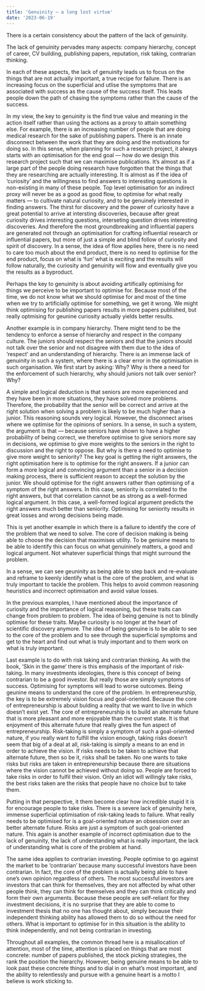 ```yaml
---
title: 'Genuinity — a long lost virtue'
date: '2023-06-19'
---
```

There is a certain consistency about the pattern of the lack of genuinity.

The lack of genuinity pervades many aspects: company hierarchy, concept of career, CV building, publishing papers, reputation, risk taking, contrarian thinking.

In each of these aspects, the lack of genuinity leads us to focus on the things that are not actually important, a true recipe for failure. There is an increasing focus on the superficial and utlise the symptoms that are associated with success as the cause of the success itself. This leads people down the path of chasing the symptoms rather than the cause of the success.

In my view, the key to genuinity is the find true value and meaning in the action itself rather than using the actions as a proxy to attain something else. For example, there is an increasing number of people that are doing medical research for the sake of publishing papers. There is an innate disconnect between the work that they are doing and the motivations for doing so. In this sense, when planning for such a research project, it always starts with an optimisation for the end goal — how do we design this research project such that we can maximise publications. It’s almost as if a large part of the people doing research have forgotten that the things that they are researching are actually interesting. It is almost as if the idea of ‘curiosity’ and the willingness to find answers to interesting questions is non-existing in many of these people. Top level optimisation for an indirect proxy will never be as a good as good flow, to optimise for what really matters — to cultivate natural curiosity, and to be genuinely interested in finding answers. The thirst for discovery and the power of curiosity have a great potential to arrive at intersting discoveries, because after great curiosity drives interesting questions, interseting question drives interesting discoveries. And therefore the most groundbreaking and influential papers are generated not through an optimisation for crafting influential research or influential papers, but more of just a simple and blind follow of curiosity and spirit of discovery. In a sense, the idea of flow applies here, there is no need to care too much about the end product, there is no need to optimise for the end product, focus on what is ‘fun’ what is exciting and the results will follow naturally, the curiosity and genuinity will flow and eventually give you the results as a byproduct.

Perhaps the key to genuinity is about avoiding artifically optimising for things we perceive to be important to optimise for. Because most of the time, we do not know what we should optimise for and most of the time when we try to artificially optimise for something, we get it wrong. We might think optimising for publishing papers results in more papers published, but really optmising for geunine curiosity actually yields better results.

Another example is in company hierarchy. There might tend to be the tendency to enforce a sense of hierarchy and respect in the company culture. The juniors should respect the seniors and that the juniors should not talk over the senior and not disagree with them due to the idea of ‘respect’ and an understanding of hierarchy. There is an immense lack of genuinity in such a system, where there is a clear error in the optimisation in such organisation. We first start by asking: Why? Why is there a need for the enforcement of such hierarchy, why should juniors not talk over senior? Why?

A simple and logical deduction is that seniors are more experienced and they have been in more situations, they have solved more problems. Therefore, the probability that the senior will be correct and arrive at the right solution when solving a problem is likely to be much higher than a junior. This reasoning sounds very logical. However, the disconnect arises where we optimise for the opinions of seniors. In a sense, in such a system, the argument is that — because seniors have shown to have a higher probability of being correct, we therefore optimise to give seniors more say in decisions, we optimise to give more weights to the seniors in the right to discussion and the right to oppose. But why is there a need to optimise to give more weight to seniority? The key goal is getting the right answers, the right optimisation here is to optimise for the right answers. If a junior can form a more logical and convincing argument than a senior in a decision making process, there is sufficient reason to accept the solution by the junior. We should optimise for the right answers rather than optimising of a symptom of the right answers. In this case, seniority is correlated to the right answers, but that correlation cannot be as strong as a well-formed logical argument. In this case, a well-formed logical argument predicts the right answers much better than seniority. Optimising for seniority results in great losses and wrong decisions being made.

This is yet another example in which there is a failure to identify the core of the problem that we need to solve. The core of decision making is being able to choose the decision that maximises utility. To be geniuine means to be able to identify this can focus on what genuininely matters, a good and logical argument. Not whatever superficial things that might surround the problem.

In a sense, we can see geuninity as being able to step back and re-evaluate and reframe to keenly identify what is the core of the problem, and what is truly important to tackle the problem. This helps to avoid common reasoning heuristics and incorrect optimisation and avoid value losses.

In the previous examples, I have mentioned about the importance of curiosity and the importance of logical reasoning, but these traits can change from problem to problem. The idea of being genuine is not to blindly optimise for these traits. Maybe curiosity is no longer at the heart of scientific discovery anymore. The idea of being genuine is to be able to see to the core of the problem and to see through the superficial symptoms and get to the heart and find out what is truly important and to them work on what is truly important.

Last example is to do with risk taking and contrarian thinking. As with the book, ‘Skin in the game’ there is this emphasis of the important of risk-taking. In many investments ideologies, there is this concept of being contrarian to be a good investor. But really those are simply symptoms of success. Optimising for symptoms will lead to worse outcomes. Being geunine means to understand the core of the problem. In entrepreneurship, the key is to be extremely vision focus and goal-oriented. Because the core of entrepreneurship is about bulding a reality that we want to live in which doesn’t exist yet. The core of entrepreneurship is to build an alternate future that is more pleasant and more enjoyable than the current state. It is that enjoyment of this alternate future that really gives the fun aspect of entrepreneurship. Risk-taking is simply a symptom of such a goal-oriented nature, if you really want to fulfill the vision enough, taking risks doesn’t seem that big of a deal at all, risk-taking is simply a means to an end in order to achieve the vision. If risks needs to be taken to achieve that alternate future, then so be it, risks shall be taken. No one wants to take risks but risks are taken in entrepreneurship because there are situations where the vision cannot be achieved without doing so. People are forced to take risks in order to fulfil their vision. Only an idiot will willingly take risks, the best risks taken are the risks that people have no choice but to take them.

Putting in that perspective, it them become clear how incredible stupid it is for encourage people to take risks. There is a severe lack of genuinity here, immense superficial optimisation of risk-taking leads to failure. What really needs to be optimised for is a goal-oriented nature an obsession over an better alternate future. Risks are just a symptom of such goal-oriented nature. This again is another example of incorrect optimisation due to the lack of genuinity, the lack of understanding what is really important, the lack of understanding what is core of the problem at hand.

The same idea applies to contrarian investing. People optimise to go against the market to be ‘contrarian’ because many successful investors have been contrarian. In fact, the core of the problem is actually being able to have one’s own opinion regardless of others. The most successful investors are investors that can think for themselves, they are not affected by what other people think, they can think for themselves and they can think critically and form their own arguments. Because these people are self-reliant for they investment decisions, it is no surprise that they are able to come to investment thesis that no one has thought about, simply because their independent thinking ability has allowed them to do so without the need for others. What is important to optimise for in this situation is the ability to think independently, and not being contrarian in investing.

Throughout all examples, the common thread here is a misallocation of attention, most of the time, attention is placed on things that are most concrete: number of papers published, the stock picking strategies, the rank the position the hierarchy. However, being genuine means to be able to look past these concrete things and to dial in on what’s most important, and the ability to relentlessly and pursue with a genuine heart is a motto I believe is work sticking to.